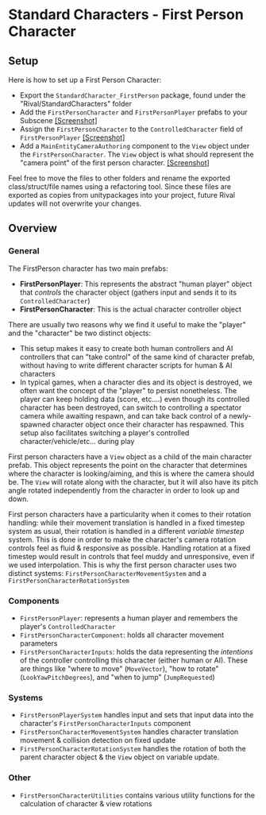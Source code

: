 
# Standard Characters - First Person Character

## Setup
Here is how to set up a First Person Character:
* Export the `StandardCharacter_FirstPerson` package, found under the "Rival/StandardCharacters" folder
* Add the `FirstPersonCharacter` and `FirstPersonPlayer` prefabs to your Subscene [[Screenshot]](../Images/stdcharacters-fp1.png)
* Assign the `FirstPersonCharacter` to the `ControlledCharacter` field of `FirstPersonPlayer` [[Screenshot]](../Images/stdcharacters-fp2.png)
* Add a `MainEntityCameraAuthoring` component to the `View` object under the `FirstPersonCharacter`. The `View` object is what should represent the "camera point" of the first person character. [[Screenshot]](../Images/stdcharacters-fp3.png)

Feel free to move the files to other folders and rename the exported class/struct/file names using a refactoring tool. Since these files are exported as copies from unitypackages into your project, future Rival updates will not overwrite your changes.


## Overview

### General
The FirstPerson character has two main prefabs:
* **FirstPersonPlayer**: This represents the abstract "human player" object that *controls* the character object (gathers input and sends it to its `ControlledCharacter`)
* **FirstPersonCharacter**: This is the actual character controller object

There are usually two reasons why we find it useful to make the "player" and the "character" be two distinct objects:
* This setup makes it easy to create both human controllers and AI controllers that can "take control" of the same kind of character prefab, without having to write different character scripts for human & AI characters
* In typical games, when a character dies and its object is destroyed, we often want the concept of the "player" to persist nonetheless. The player can keep holding data (score, etc....) even though its controlled character has been destroyed, can switch to controlling a spectator camera while awaiting respawn, and can take back control of a newly-spawned character object once their character has respawned. This setup also facilitates switching a player's controlled character/vehicle/etc... during play

First person characters have a `View` object as a child of the main character prefab. This object represents the point on the character that determines where the character is looking/aiming, and this is where the camera should be. The `View` will rotate along with the character, but it will also have its pitch angle rotated independently from the character in order to look up and down.

First person characters have a particularity when it comes to their rotation handling: while their movement translation is handled in a fixed timestep system as usual, their rotation is handled in a different *variable timestep* system. This is done in order to make the character's camera rotation controls feel as fluid & responsive as possible. Handling rotation at a fixed timestep would result in controls that feel muddy and unresponsive, even if we used interpolation. This is why the first person character uses two distinct systems: `FirstPersonCharacterMovementSystem` and a `FirstPersonCharacterRotationSystem`


### Components
* `FirstPersonPlayer`: represents a human player and remembers the player's `ControlledCharacter`
* `FirstPersonCharacterComponent`: holds all character movement parameters
* `FirstPersonCharacterInputs`: holds the data representing the *intentions* of the controller controlling this character (either human or AI). These are things like "where to move" (`MoveVector`), "how to rotate" (`LookYawPitchDegrees`), and "when to jump" (`JumpRequested`)


### Systems
* `FirstPersonPlayerSystem` handles input and sets that input data into the character's `FirstPersonCharacterInputs` component
* `FirstPersonCharacterMovementSystem` handles character translation movement & collision detection on fixed update
* `FirstPersonCharacterRotationSystem` handles the rotation of both the parent character object & the `View` object on variable update.


### Other
* `FirstPersonCharacterUtilities` contains various utility functions for the calculation of character & view rotations